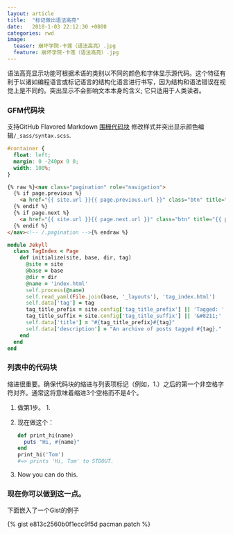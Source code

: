 ```yaml
---
layout: article
title:  "标记做出语法高亮"
date:   2018-1-03 22:12:30 +0800
categories: rwd
image:
  teaser: 崩坏学院-卡莲（语法高亮）.jpg
  feature: 崩坏学院-卡莲（语法高亮）.jpg
---
```


语法高亮显示功能可根据术语的类别以不同的颜色和字体显示源代码。这个特征有利于以诸如编程语言或标记语言的结构化语言进行书写，因为结构和语法错误在视觉上是不同的。突出显示不会影响文本本身的含义; 它只适用于人类读者。

[^1]: <http://en.wikipedia.org/wiki/Syntax_highlighting>

### GFM代码块

支持GitHub Flavored Markdown [围栅代码块](https://help.github.com/articles/creating-and-highlighting-code-blocks/)  修改样式并突出显示颜色编辑`/_sass/syntax.scss`.

```css
#container {
  float: left;
  margin: 0 -240px 0 0;
  width: 100%;
}
```

```html
{% raw %}<nav class="pagination" role="navigation">
  {% if page.previous %}
    <a href="{{ site.url }}{{ page.previous.url }}" class="btn" title="{{ page.previous.title }}">Previous article</a>
  {% endif %}
  {% if page.next %}
    <a href="{{ site.url }}{{ page.next.url }}" class="btn" title="{{ page.next.title }}">Next article</a>
  {% endif %}
</nav><!-- /.pagination -->{% endraw %}
```

```ruby
module Jekyll
  class TagIndex < Page
    def initialize(site, base, dir, tag)
      @site = site
      @base = base
      @dir = dir
      @name = 'index.html'
      self.process(@name)
      self.read_yaml(File.join(base, '_layouts'), 'tag_index.html')
      self.data['tag'] = tag
      tag_title_prefix = site.config['tag_title_prefix'] || 'Tagged: '
      tag_title_suffix = site.config['tag_title_suffix'] || '&#8211;'
      self.data['title'] = "#{tag_title_prefix}#{tag}"
      self.data['description'] = "An archive of posts tagged #{tag}."
    end
  end
end
```

### 列表中的代码块

缩进很重要。确保代码块的缩进与列表项标记（例如，1.）之后的第一个非空格字符对齐。通常这将意味着缩进3个空格而不是4个。

1. 做第1步。 1.
2. 现在做这个：
   
   ```ruby
   def print_hi(name)
     puts "Hi, #{name}"
   end
   print_hi('Tom')
   #=> prints 'Hi, Tom' to STDOUT.
   ```
        
3. Now you can do this.

### 现在你可以做到这一点。

下面嵌入了一个Gist的例子

{% gist e813c2560b0f1ecc9f5d pacman.patch %}
